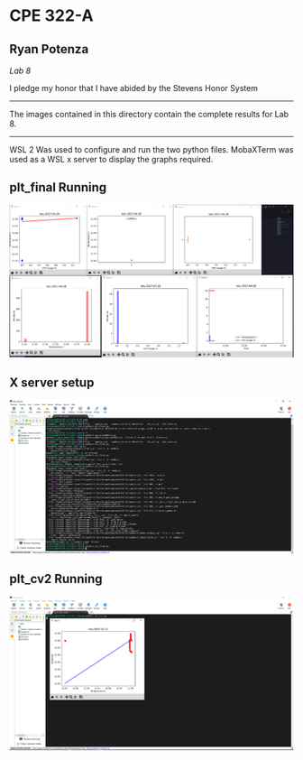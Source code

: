 # CPE 322-A
## Ryan Potenza
*Lab 8*

I pledge my honor that I have abided by the Stevens Honor System

---
The images contained in this directory contain the complete results for Lab 8.

---
WSL 2 Was used to configure and run the two python files. MobaXTerm was used as a WSL x server to display the graphs required.

plt_final Running
---
![plt_final](https://github.com/RyanPotenza/PotenzaCPE-322A/blob/main/Lab8/plt_final.png)

X server setup
---
![x server](https://github.com/RyanPotenza/PotenzaCPE-322A/blob/main/Lab8/xserver.png)

plt_cv2 Running
---
![plt_cv2](https://github.com/RyanPotenza/PotenzaCPE-322A/blob/main/Lab8/plt_cv2.png)